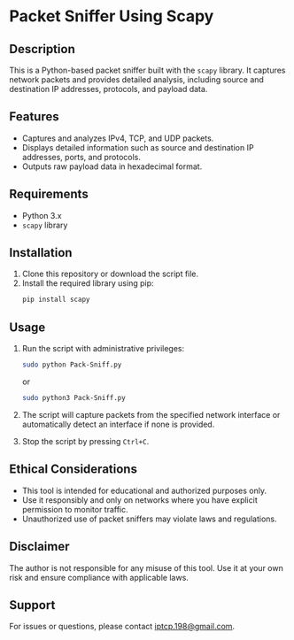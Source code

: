 
# Packet Sniffer Using Scapy

## Description
This is a Python-based packet sniffer built with the `scapy` library. It captures network packets and provides detailed analysis, including source and destination IP addresses, protocols, and payload data.

## Features
- Captures and analyzes IPv4, TCP, and UDP packets.
- Displays detailed information such as source and destination IP addresses, ports, and protocols.
- Outputs raw payload data in hexadecimal format.

## Requirements
- Python 3.x
- `scapy` library

## Installation
1. Clone this repository or download the script file.
2. Install the required library using pip:
   ```bash
   pip install scapy
   ```

## Usage
1. Run the script with administrative privileges:
   ```bash
   sudo python Pack-Sniff.py
   ```
   or
   ```bash
   sudo python3 Pack-Sniff.py
   ```
3. The script will capture packets from the specified network interface or automatically detect an interface if none is provided.

4. Stop the script by pressing `Ctrl+C`.

## Ethical Considerations
- This tool is intended for educational and authorized purposes only.
- Use it responsibly and only on networks where you have explicit permission to monitor traffic.
- Unauthorized use of packet sniffers may violate laws and regulations.

## Disclaimer
The author is not responsible for any misuse of this tool. Use it at your own risk and ensure compliance with applicable laws.

## Support
For issues or questions, please contact iptcp.198@gmail.com.
